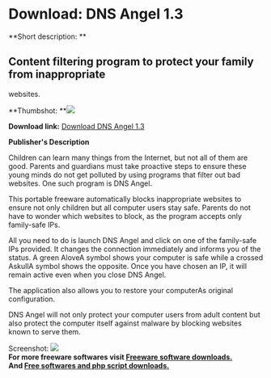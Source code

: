 # Download: DNS Angel 1.3

**Short description: **

## Content filtering program to protect your family from inappropriate
websites.

  
**Thumbshot: **![](http://www.freewarefiles.com/screenshot/dnsangel_md.jpg)   
  
**Download link:** [Download DNS Angel 1.3](http://freesoftwares.boysofts.com/DNS-Angel_program_98666.html)  
  

**Publisher's Description**  
  

Children can learn many things from the Internet, but not all of them are
good. Parents and guardians must take proactive steps to ensure these young
minds do not get polluted by using programs that filter out bad websites. One
such program is DNS Angel.

This portable freeware automatically blocks inappropriate websites to ensure
not only children but all computer users stay safe. Parents do not have to
wonder which websites to block, as the program accepts only family-safe IPs.

All you need to do is launch DNS Angel and click on one of the family-safe IPs
provided. It changes the connection immediately and informs you of the status.
A green AloveA symbol shows your computer is safe while a crossed AskullA
symbol shows the opposite. Once you have chosen an IP, it will remain active
even when you close DNS Angel.

The application also allows you to restore your computerAs original
configuration.

DNS Angel will not only protect your computer users from adult content but
also protect the computer itself against malware by blocking websites known to
serve them.

  
  
Screenshot: ![](http://www.freewarefiles.com/screenshot/dnsangel.jpg)  
**For more freeware softwares visit [Freeware software downloads.](http://freesoftwares.boysofts.com/)**   
**And [Free softwares and php script downloads.](http://www.boysofts.com/)**

